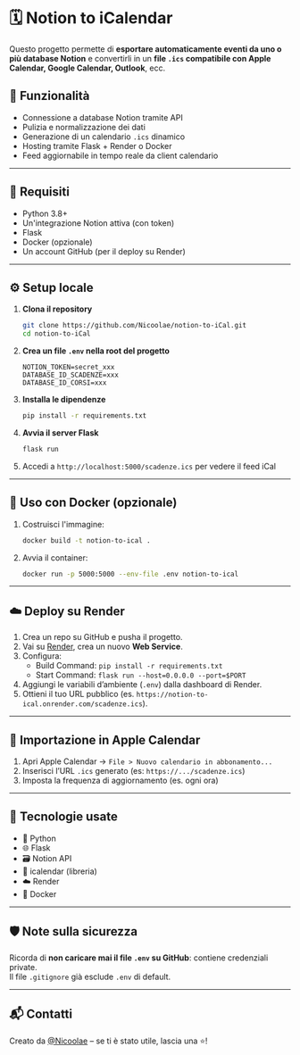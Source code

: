 # 🗓️ Notion to iCalendar

Questo progetto permette di **esportare automaticamente eventi da uno o più database Notion** e convertirli in un **file `.ics` compatibile con Apple Calendar, Google Calendar, Outlook**, ecc.

## 🚀 Funzionalità

- Connessione a database Notion tramite API
- Pulizia e normalizzazione dei dati
- Generazione di un calendario `.ics` dinamico
- Hosting tramite Flask + Render o Docker
- Feed aggiornabile in tempo reale da client calendario

---

## 🧱 Requisiti

- Python 3.8+
- Un'integrazione Notion attiva (con token)
- Flask
- Docker (opzionale)
- Un account GitHub (per il deploy su Render)

---

## ⚙️ Setup locale

1. **Clona il repository**
   ```bash
   git clone https://github.com/Nicoolae/notion-to-iCal.git
   cd notion-to-iCal
   ```

2. **Crea un file `.env` nella root del progetto**
   ```env
   NOTION_TOKEN=secret_xxx
   DATABASE_ID_SCADENZE=xxx
   DATABASE_ID_CORSI=xxx
   ```

3. **Installa le dipendenze**
   ```bash
   pip install -r requirements.txt
   ```

4. **Avvia il server Flask**
   ```bash
   flask run
   ```

5. Accedi a `http://localhost:5000/scadenze.ics` per vedere il feed iCal

---

## 🐳 Uso con Docker (opzionale)

1. Costruisci l'immagine:
   ```bash
   docker build -t notion-to-ical .
   ```

2. Avvia il container:
   ```bash
   docker run -p 5000:5000 --env-file .env notion-to-ical
   ```

---

## ☁️ Deploy su Render

1. Crea un repo su GitHub e pusha il progetto.
2. Vai su [Render](https://render.com), crea un nuovo **Web Service**.
3. Configura:
   - Build Command: `pip install -r requirements.txt`
   - Start Command: `flask run --host=0.0.0.0 --port=$PORT`
4. Aggiungi le variabili d’ambiente (`.env`) dalla dashboard di Render.
5. Ottieni il tuo URL pubblico (es. `https://notion-to-ical.onrender.com/scadenze.ics`).

---

## 📅 Importazione in Apple Calendar

1. Apri Apple Calendar → `File > Nuovo calendario in abbonamento...`
2. Inserisci l’URL `.ics` generato (es: `https://.../scadenze.ics`)
3. Imposta la frequenza di aggiornamento (es. ogni ora)

---

## 📌 Tecnologie usate

- 🐍 Python
- 🌐 Flask
- 🗃️ Notion API
- 📅 icalendar (libreria)
- ☁️ Render
- 🐳 Docker

---

## 🛡️ Note sulla sicurezza

Ricorda di **non caricare mai il file `.env` su GitHub**: contiene credenziali private.  
Il file `.gitignore` già esclude `.env` di default.

---

## 📬 Contatti

Creato da [@Nicoolae](https://github.com/Nicoolae) – se ti è stato utile, lascia una ⭐!

